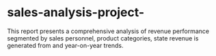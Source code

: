 # sales-analysis-project-
This report presents a comprehensive analysis of revenue performance segmented by sales personnel, product categories, state revenue is generated from and year-on-year trends. 
